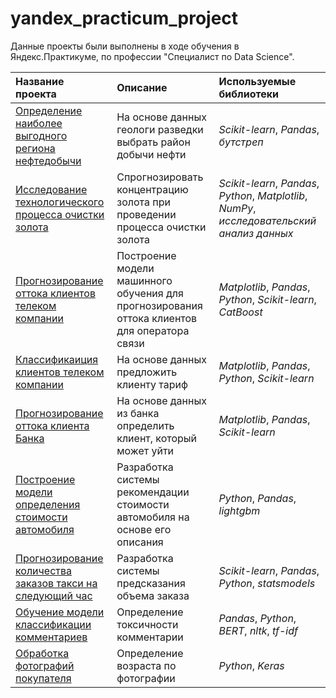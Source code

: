 # yandex_practicum_project

Данные проекты были выполнены в ходе обучения в Яндекс.Практикуме, по профессии "Специалист по Data Science".

| Название проекта | Описание | Используемые библиотеки | 
| :---------------------- | :---------------------- | :---------------------- |
| [Определение наиболее выгодного региона нефтедобычи](https://github.com/alvalkol/yandex_practicum_project/tree/main/oil_production_region) | На основе данных геологи разведки выбрать район добычи нефти | *Scikit-learn*, *Pandas*, *бутстреп*|
| [Исследование технологического процесса очистки золота](https://github.com/alvalkol/yandex_practicum_project/tree/main/gold_purification) | Спрогнозировать концентрацию золота при проведении процесса очистки золота | *Scikit-learn*, *Pandas*, *Python*, *Matplotlib*, *NumPy*, *исследовательский анализ данных* |
| [Прогнозирование оттока клиентов телеком компании](https://github.com/alvalkol/yandex_practicum_project/tree/main/telecom_outflow) | Построение модели машинного обучения для прогнозирования оттока клиентов для оператора связи | *Matplotlib*, *Pandas*, *Python*, *Scikit-learn*, *CatBoost*|
| [Классификаиция клиентов телеком компании](https://github.com/alvalkol/yandex_practicum_project) | На основе данных предложить клиенту тариф | *Matplotlib*, *Pandas*, *Python*, *Scikit-learn*|
| [Прогнозирование оттока клиента Банка](https://github.com/alvalkol/yandex_practicum_project) | На основе данных из банка определить клиент, который может уйти | *Matplotlib*, *Pandas*, *Scikit-learn*|
| [Построение модели определения стоимости автомобиля](https://github.com/alvalkol/yandex_practicum_project) | Разработка системы рекомендации стоимости автомобиля на основе его описания | *Python*, *Pandas*, *lightgbm*|
| [Прогнозирование количества заказов такси на следующий час](https://github.com/alvalkol/yandex_practicum_project) | Разработка системы предсказания объема заказа | *Scikit-learn*, *Pandas*, *Python*, *statsmodels* |
| [Обучение модели классификации комментариев](https://github.com/alvalkol/yandex_practicum_project) | Определение токсичности комментарии | *Pandas*, *Python*, *BERT*, *nltk*, *tf-idf* |
| [Обработка фотографий покупателя](https://github.com/alvalkol/yandex_practicum_project) | Определение возраста по фотографии | *Python*, *Keras* |
